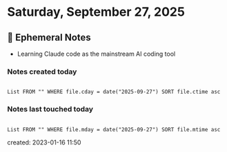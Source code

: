 # Saturday, September 27, 2025

## 📝 Ephemeral Notes

- Learning Claude code as the mainstream AI coding tool


### Notes created today

```dataview

List FROM "" WHERE file.cday = date("2025-09-27") SORT file.ctime asc

```

### Notes last touched today

```dataview

List FROM "" WHERE file.mday = date("2025-09-27") SORT file.mtime asc

```

created: 2023-01-16 11:50
